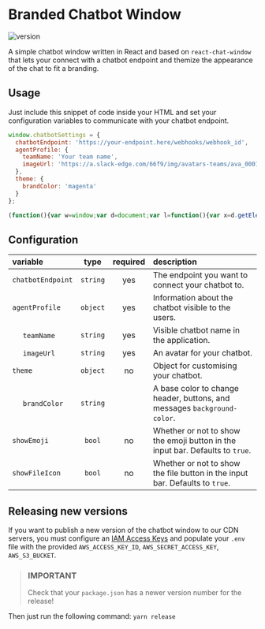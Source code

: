 # Branded Chatbot Window

![version](https://img.shields.io/badge/version-1.1.1-blue)

A simple chatbot window written in React and based on `react-chat-window` that lets your connect with a chatbot endpoint and themize the appearance of the chat to fit a branding.

## Usage

Just include this snippet of code inside your HTML and set your configuration variables to communicate with your chatbot endpoint.

```javascript
window.chatbotSettings = {
  chatbotEndpoint: 'https://your-endpoint.here/webhooks/webhook_id',
  agentProfile: {
    teamName: 'Your team name',
    imageUrl: 'https://a.slack-edge.com/66f9/img/avatars-teams/ava_0001-34.png'
  },
  theme: {
    brandColor: 'magenta'
  }
};

(function(){var w=window;var d=document;var l=function(){var x=d.getElementsByTagName('script')[0];var c=d.createElement('div');c.id='chatbotContainer';x.parentNode.insertBefore(c,x);var s=d.createElement('script');s.type='text/javascript';s.async=true;s.src='https://d1hbk1yt8xmke0.cloudfront.net/111/branded-chatbot-window.min.js';x.parentNode.insertBefore(s,x);};if(d.readyState==='complete'){l();}else if(w.attachEvent){w.attachEvent('onload',l);}else{w.addEventListener('load',l,false);}})();
```

## Configuration

|variable|type|required|description|
|:-------|:--:|:------:|:----------|
|`chatbotEndpoint`|`string`|yes|The endpoint you want to connect your chatbot to.|
|`agentProfile`|`object`|yes|Information about the chatbot visible to the users.|
|&nbsp;&nbsp;&nbsp;&nbsp;&nbsp;`teamName`|`string`|yes|Visible chatbot name in the application.|
|&nbsp;&nbsp;&nbsp;&nbsp;&nbsp;`imageUrl`|`string`|yes|An avatar for your chatbot.|
|`theme`|`object`|no|Object for customising your chatbot.|
|&nbsp;&nbsp;&nbsp;&nbsp;&nbsp;`brandColor`|`string`||A base color to change header, buttons, and messages `background-color`.|
|`showEmoji`|`bool`|no|Whether or not to show the emoji button in the input bar. Defaults to `true`.|
|`showFileIcon`|`bool`|no|Whether or not to show the file button in the input bar. Defaults to `true`.|

## Releasing new versions

If you want to publish a new version of the chatbot window to our CDN servers, you must configure an [IAM Access Keys](https://docs.aws.amazon.com/IAM/latest/UserGuide/id_credentials_access-keys.html?icmpid=docs_iam_console) and populate your `.env` file with the provided `AWS_ACCESS_KEY_ID`, `AWS_SECRET_ACCESS_KEY`, `AWS_S3_BUCKET`.

> ### **IMPORTANT**
> Check that your `package.json` has a newer version number for the release!

Then just run the following command: `yarn release`
